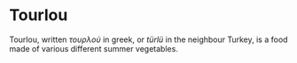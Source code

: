 # Tourlou

Tourlou, written *τουρλού* in greek, or *türlü* in the neighbour Turkey, is a food made of various different summer vegetables. 
